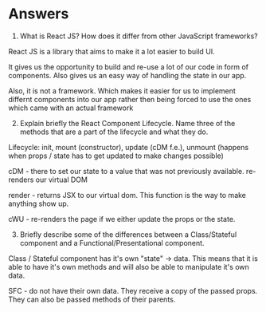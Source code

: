 # Answers

1. What is React JS? How does it differ from other JavaScript frameworks?

React JS is a library that aims to make it  a lot easier to build UI. 

It gives us the opportunity to build and re-use a lot of our code in form of components. 
Also gives us an easy way of handling the state in our app.

Also, it is not a framework. Which makes it easier for us to implement differnt components into our app rather then being forced to use the ones
which came with an actual framework

2. Explain briefly the React Component Lifecycle. Name three of the methods that are a part of the lifecycle and what they do.

Lifecycle: init, mount (constructor), update (cDM f.e.), unmount (happens when props / state has to get updated to make changes possible)

cDM - there to set our state to a value that was not previously available. re-renders our virtual DOM 

render - returns JSX to our virtual dom. This function is the way to make anything show up.

cWU - re-renders the page if we either update the props or the state.


3. Briefly describe some of the differences between a Class/Stateful component and a Functional/Presentational component.

Class / Stateful component has it's own "state" -> data. This means that it is able to have it's own methods and will also be able to manipulate it's own data. 

SFC - do not have their own data. They receive a copy of the passed props. They can also be passed methods of their parents. 